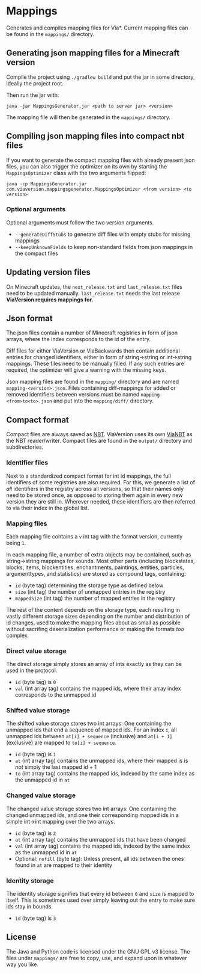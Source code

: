 # Mappings

Generates and compiles mapping files for Via*. Current mapping files can be found in the `mappings/` directory.

## Generating json mapping files for a Minecraft version

Compile the project using `./gradlew build` and put the jar in some directory, ideally the project root.

Then run the jar with:

```
java -jar MappingsGenerator.jar <path to server jar> <version>
```

The mapping file will then be generated in the `mappings/` directory.

## Compiling json mapping files into compact nbt files

If you want to generate the compact mapping files with already present json files, you can also trigger the optimizer on
its own by starting the `MappingsOptimizer` class with the two arguments flipped:

```
java -cp MappingsGenerator.jar com.viaversion.mappingsgenerator.MappingsOptimizer <from version> <to version>
```

### Optional arguments

Optional arguments must follow the two version arguments.

* `--generateDiffStubs` to generate diff files with empty stubs for missing mappings
* `--keepUnknownFields` to keep non-standard fields from json mappings in the compact files

## Updating version files
On Minecraft updates, the `next_release.txt` and `last_release.txt` files need to be updated manually.
`last_release.txt` needs the last release **ViaVersion requires mappings for**.

## Json format

The json files contain a number of Minecraft registries in form of json arrays, where the index corresponds to the id of
the entry.

Diff files for either ViaVersion or ViaBackwards then contain additional entries for changed identifiers, either in form
of string→string or int→string mappings. These files need to be manually filled. If any such entries are required, the
optimizer will give a warning with the missing keys.

Json mapping files are found in the `mapping/` directory and are named `mapping-<version>.json`. Files containing
diff-mappings for added or removed identifiers between versions must be named `mapping-<from>to<to>.json` and put into
the `mapping/diff/` directory.

## Compact format

Compact files are always saved as [NBT](https://minecraft.fandom.com/wiki/NBT_format). ViaVersion uses its
own [ViaNBT](https://github.com/ViaVersion/ViaNBT) as the NBT reader/writer. Compact files are found in the
`output/` directory and subdirectories.

### Identifier files

Next to a standardized compact format for int id mappings, the full identifiers of some registries are also required.
For this, we generate a list of *all* identifiers in the registry across all versions, so that their names only need to
be stored once, as opposed to storing them again in every new version they are still in. Wherever needed, these
identifiers are then referred to via their index in the global list.

### Mapping files

Each mapping file contains a `v` int tag with the format version, currently being `1`.

In each mapping file, a number of extra objects may be contained, such as string→string mappings for sounds. Most other
parts (including blockstates, blocks, items, blockentities, enchantments, paintings, entities, particles, argumenttypes,
and statistics) are stored as compound tags, containing:

* `id` (byte tag) determining the storage type as defined below
* `size` (int tag) the number of unmapped entries in the registry
* `mappedSize` (int tag) the number of mapped entries in the registry

The rest of the content depends on the storage type, each resulting in vastly different storage sizes depending on the
number and distribution of id changes, used to make the mapping files about as small as possible without sacrifing
deserialization performance or making the formats *too* complex.

### Direct value storage

The direct storage simply stores an array of ints exactly as they can be used in the protocol.

* `id` (byte tag) is `0`
* `val` (int array tag) contains the mapped ids, where their array index corresponds to the unmapped id

### Shifted value storage

The shifted value storage stores two int arrays: One containing the unmapped ids that end a sequence of mapped ids. For
an index `i`, all unmapped ids between `at[i] + sequence` (inclusive) and `at[i + 1]` (exclusive) are mapped
to `to[i] + sequence`.

* `id` (byte tag) is `1`
* `at` (int array tag) contains the unmapped ids, where their mapped is is *not* simply the last mapped id + 1
* `to` (int array tag) contains the mapped ids, indexed by the same index as the unmapped id in `at`

### Changed value storage

The changed value storage stores two int arrays: One containing the changed unmapped ids, and one their corresponding
mapped ids in a simple int→int mapping over the two arrays.

* `id` (byte tag) is `2`
* `at` (int array tag) contains the unmapped ids that have been changed
* `val` (int array tag) contains the mapped ids, indexed by the same index as the unmapped id in `at`
* Optional: `nofill` (byte tag): Unless present, all ids between the ones found in `at` are mapped to their identity

### Identity storage

The identity storage signifies that every id between `0` and `size` is mapped to itself. This is sometimes used over
simply leaving out the entry to make sure ids stay in bounds.

* `id` (byte tag) is `3`

## License

The Java and Python code is licensed under the GNU GPL v3 license. The files under `mappings/` are free to copy, use,
and expand upon in whatever way you like.